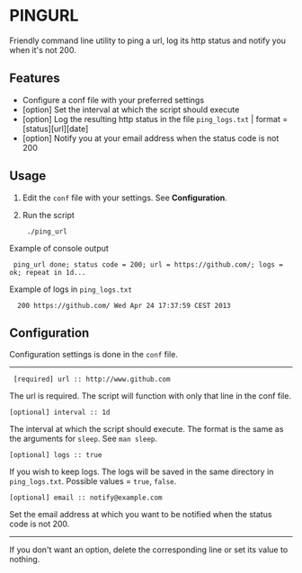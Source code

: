 # PINGURL

Friendly command line utility to ping a url, log its http status and notify you when it's not 200.

## Features

* Configure a conf file with your preferred settings
* [option] Set the interval at which the script should execute
* [option] Log the resulting http status in the file `ping_logs.txt` | format = [status][url][date]
* [option] Notify you at your email address when the status code is not 200

## Usage

1. Edit the `conf` file with your settings. See <b>Configuration</b>.

2. Run the script

        ./ping_url
    
Example of console output

     ping_url done; status code = 200; url = https://github.com/; logs = ok; repeat in 1d...
    
Example of logs in `ping_logs.txt`

      200 https://github.com/ Wed Apr 24 17:37:59 CEST 2013
      
## Configuration

Configuration settings is done in the `conf` file.

---
     [required] url :: http://www.github.com

The url is required. The script will function with only that line in the conf file.

    [optional] interval :: 1d
    
The interval at which the script should execute. The format is the same as the arguments for `sleep`. See `man sleep`.

    [optional] logs :: true
    
If you wish to keep logs. The logs will be saved in the same directory in `ping_logs.txt`. Possible values = `true`, `false`.

    [optional] email :: notify@example.com
    
Set the email address at which you want to be notified when the status code is not 200.

---

If you don't want an option, delete the corresponding line or set its value to nothing.
